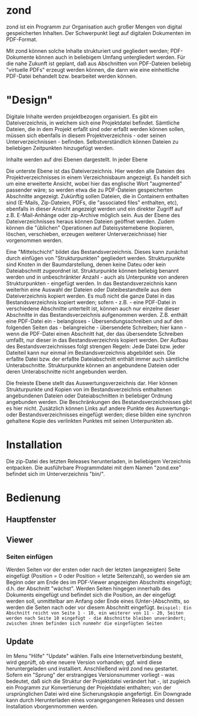 # zond
zond ist ein Programm zur Organisation auch großer Mengen von digital gespeicherten Inhalten. Der Schwerpunkt liegt auf digitalen Dokumenten im PDF-Format.

Mit zond können solche Inhalte strukturiert und gegliedert werden; PDF-Dokumente können auch in beliebigem Umfang untergliedert werden. Für die nahe Zukunft ist geplant, daß aus Abschnitten von PDF-Dateien beliebig "virtuelle PDFs" erzeugt werden können, die dann wie eine einheitliche PDF-Datei behandelt bzw. bearbeitet werden können.

# "Design"
Digitale Inhalte werden projektbezogen organisiert. Es gibt ein Dateiverzeichnis, in welchem sich eine Projektdatei befindet. Sämtliche Dateien, die in dem Projekt erfaßt sind oder erfaßt werden können sollen, müssen sich ebenfalls in diesem Projektverzeichnis - oder seinen Unterverzeichnissen - befinden. Selbstverständlich können Dateien zu beliebigen Zeitpunkten hinzugefügt werden.

Inhalte werden auf drei Ebenen dargestellt. In jeder Ebene 

Die unterste Ebene ist das Dateiverzeichnis. Hier werden alle Dateien des Projektverzeichnisses in einem Verzeichnisbaum angezeigt. Es handelt sich um eine erweiterte Ansicht, wobei hier das englische Wort "augmented" passender wäre; so werden etwa die zu PDF-Dateien gespeicherten Abschnitte angezeigt. Zukünftig sollen Dateien, die in Containern enthalten sind (E-Mails, Zip-Dateien, PDFs, die "associated files" enthalten, etc), ebenfalls in dieser Ansicht angezeigt werden und ein direkter Zugriff auf z.B. E-Mail-Anhänge oder zip-Archive möglich sein. Aus der Ebene des Dateiverzeichnisses heraus können Dateien geöffnet werden. Zudem können die "üblichen" Operationen auf Dateisystemebene (kopieren, löschen, verschieben, erzeugen weiterer Unterverzeichnisse) hier vorgenommen werden.

Eine "Mittelschicht" bildet das Bestandsverzeichnis. Dieses kann zunächst durch einfügen von "Strukturpunkten" gegliedert werden. Strukturpunkte sind Knoten in der Baumdarstellung, denen keine Dateu oder kein Dateiabschnitt zugeordnet ist. Strukturpunkte können beliebig benannt werden und in unbeschränkter Anzahl - auch als Unterpunkte von anderen Strukturpunkten - eingefügt werden. In das Bestandsverzeichnis kann weiterhin eine Auswahl der Dateien oder Dateibestandteile aus dem Dateiverzeichnis kopiert werden. Es muß nicht die ganze Datei in das Bestandsverzeichnis kopiert werden; sofern - z.B. - eine PDF-Datei in verschiedene Abschnitte unterteilt ist, können auch nur einzelne dieser Abschnitte in das Bestandsverzeichnis aufgenommen werden. Z.B. enthält eine PDF-Datei ein - belangloses - Übersendungsschreiben und auf den folgenden Seiten das - belangreiche - übersendete Schreiben; hier kann - wenn die PDF-Datei einen Abschnitt hat, der das übersendete Schreiben umfaßt, nur dieser in das Bestandsverzeichnis kopiert werden. Der Aufbau des Bestandsverzeichnisses folgt strengen Regeln: Jede Datei bzw. jeder Dateiteil kann nur einmal im Bestandsverzeichnis abgebildet sein. Die erfaßte Datei bzw. der erfaßte Dateiabschnitt enthält immer auch sämtliche Unterabschnitte. Strukturpunkte können an angebundene Dateien oder deren Unterabschnitte nicht angebunden werden.

Die freieste Ebene stellt das Auswertungsverzeichnis dar. Hier können Strukturpunkte und Kopien von im Bestandsverzeichnis enthaltenen angebundenen Dateien oder Dateiabschnitten in beliebiger Ordnung angebunden werden. Die Beschränkungen des Bestandsverzeichnisses gibt es hier nicht. Zusätzlich können Links auf andere Punkte des Auswertungs- oder Bestandsverzeichnisses eingefügt werden; diese bilden eine synchron gehaltene Kopie des verlinkten Punktes mit seinen Unterpunkten ab.

# Installation
Die zip-Datei des letzten Releases herunterladen, in beliebigem Verzeichnis entpacken. Die ausführbare Programmdatei mit dem Namen "zond.exe" befindet sich im Unterverzeichnis "bin/".



# Bedienung

## Hauptfenster

## 

## Viewer

###

###

### Seiten einfügen
Werden Seiten vor der ersten oder nach der letzten (angezeigten) Seite eingefügt (Position = 0 oder Position = letzte Seitenzahl), so werden sie am Beginn oder am Ende des im PDF-Viewer angezeigten Abschnitts eingefügt; d.h. der Abschnitt "wächst". Werden Seiten hingegen innerhalb des Dokuments eingefügt und befindet sich die Position, an der eingefügt werden soll, unmittelbar am Anfang oder Ende eines (Unter-)Abschnitts, so werden die Seiten nach oder vor diesem Abschnitt eingefügt. `Beispiel: Ein Abschnitt reicht von Seite 1 - 10, ein weiterer von 11 - 20, Seiten werden nach Seite 10 eingefügt - die Abschnitte bleiben unverändert; zwischen ihnen befinden sich nunmehr die eingefügten Seiten`

## Update
Im Menu "Hilfe" "Update" wählen. Falls eine Internetverbindung besteht, wird geprüft, ob eine neuere Version vorhanden; ggf. wird diese heruntergeladen und installiert. Anschließend wird zond neu gestartet. Sofern ein "Sprung" der erstrangiges Versionsnummer vorliegt - was bedeutet, daß sich die Struktur der Projektdatei verändert hat -, ist zugleich ein Programm zur Konvertierung der Projektdatei enthalten; von der ursprünglichen Datei wird eine Sicherungskopie angefertigt. Ein Downgrade kann durch Herunterladen eines vorangegangenen Releases und dessen Installation vborgenmommen werden.
